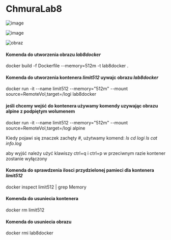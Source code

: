 # ChmuraLab8

![image](https://user-images.githubusercontent.com/91530837/236493900-0cb9353c-f0f3-410b-9ce5-c43071a6b57c.png)

![image](https://user-images.githubusercontent.com/91530837/236583968-599e7e0b-2a9f-45b2-8f99-2f9470053cb1.png)

![obraz](https://user-images.githubusercontent.com/91530837/236787788-9329ee63-adf0-4e43-960a-f87ba5ac90de.png)


<h4>Komenda do utworzenia obrazu <i>lab8docker</i></h4>
docker build -f Dockerfile --memory=512m -t lab8docker .

<h4>Komenda do utworzenia kontenera <i>limit512</i> uywajc obrazu <i>lab8docker</i></h4>
docker run -it --name limit512 --memory="512m" --mount source=RemoteVol,target=/logi lab8docker

<h4>jeśli chcemy wejść do kontenera używamy komendy uzywając obrazu alpine z podpiętym wolumenem</h4>
docker run -it --name limit512 --memory="512m" --mount source=RemoteVol,target=/logi alpine

Kiedy pojawi się znaczek zachęty #, użytwamy komend:
<i>ls</i>
<i>cd logi</i>
<i>ls</i>
<i>cat info.log</i>

aby wyjść należy użyć klawiszy ctrl+q i ctrl+p w przeciwnym razie kontener zostanie wyłączony

<h4>Komenda do sprawdzenia ilosci przydzielonej pamieci dla kontenera <i>limit512</i></h4>
docker inspect limit512 | grep Memory

<h4>Komenda do usuniecia kontenera</h4>
docker rm limit512
<h4>Komenda do usuniecia obrazu</h4>
docker rmi lab8docker

